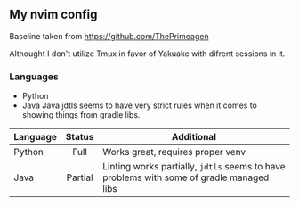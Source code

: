 ## My nvim config ##

Baseline taken from https://github.com/ThePrimeagen

Althought I don't utilize Tmux in favor of Yakuake with difrent sessions in it.

### Languages ###
- Python 
- Java
 Java jdtls seems to have very strict rules when it comes to showing things from gradle libs.

|Language|Status|Additional|
|---|:---:|---|
|Python|Full|Works great, requires proper venv|
|Java|Partial|Linting works partially, `jdtls` seems to have problems with some of gradle managed libs|
